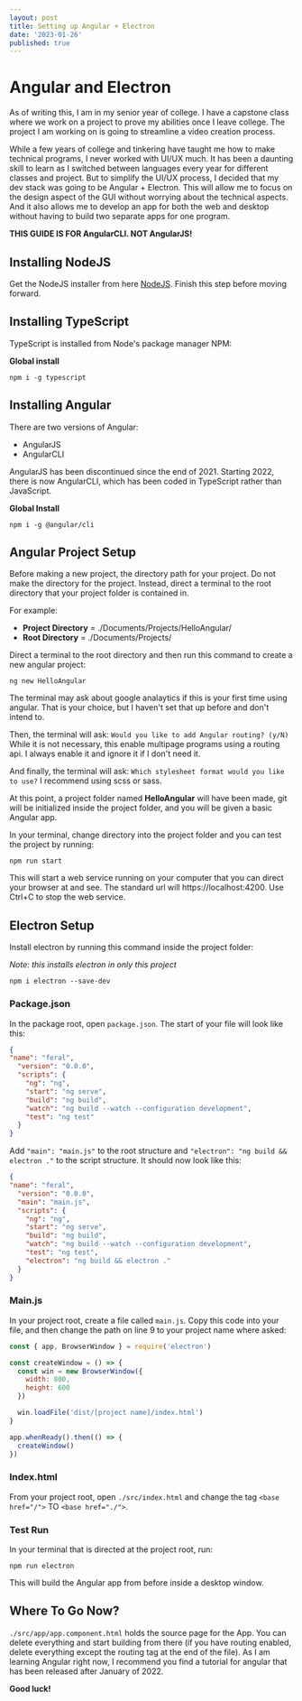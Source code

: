 ```yaml
---
layout: post
title: Setting up Angular + Electron
date: '2023-01-26'
published: true
---
```


# Angular and Electron

As of writing this, I am in my senior year of college. I have a capstone class where we work on a project to prove my abilities once I leave college. The project I am working on is going to streamline a video creation process. 

While a few years of college and tinkering have taught me how to make technical programs, I never worked with UI/UX much. It has been a daunting skill to learn as I switched between languages every year for different classes and project. But to simplify the UI/UX process, I decided that my dev stack was going to be Angular + Electron. This will allow me to focus on the design aspect of the GUI without worrying about the technical aspects. And it also allows me to develop an app for both the web and desktop without having to build two separate apps for one program. 

**THIS GUIDE IS FOR AngularCLI. NOT AngularJS!**

## Installing NodeJS

Get the NodeJS installer from here [NodeJS](https://nodejs.org/en/). Finish this step before moving forward.

## Installing TypeScript

TypeScript is installed from Node's package manager NPM:

**Global install**
```console
npm i -g typescript
```

## Installing Angular

There are two versions of Angular:
* AngularJS
* AngularCLI

AngularJS has been discontinued since the end of 2021. Starting 2022, there is now AngularCLI, which has been coded in TypeScript rather than JavaScript.

**Global Install**
```console
npm i -g @angular/cli
```

## Angular Project Setup

Before making a new project, the directory path for your project. Do not make the directory for the project. Instead, direct a terminal to the root directory that your project folder is contained in.

For example:
* **Project Directory** = ./Documents/Projects/HelloAngular/
* **Root Directory** = ./Documents/Projects/

Direct a terminal to the root directory and then run this command to create a new angular project:

```console
ng new HelloAngular
```

The terminal may ask about google analaytics if this is your first time using angular. That is your choice, but I haven't set that up before and don't intend to.

Then, the terminal will ask: `Would you like to add Angular routing? (y/N)`<br>
While it is not necessary, this enable multipage programs using a routing api. I always enable it and ignore it if I don't need it. 

And finally, the terminal will ask: `Which stylesheet format would you like to use?` I recommend using scss or sass.

At this point, a project folder named **HelloAngular** will have been made, git will be initialized inside the project folder, and you will be given a basic Angular app.

In your terminal, change directory into the project folder and you can test the project by running:
```console
npm run start
```
This will start a web service running on your computer that you can direct your browser at and see. The standard url will https://localhost:4200. Use Ctrl+C to stop the web service. 

## Electron Setup

Install electron by running this command inside the project folder:

*Note: this installs electron in only this project*
```console
npm i electron --save-dev
```

### Package.json

In the package root, open `package.json`. The start of your file will look like this:

```json
{
"name": "feral",
  "version": "0.0.0",
  "scripts": {
    "ng": "ng",
    "start": "ng serve",
    "build": "ng build",
    "watch": "ng build --watch --configuration development",
    "test": "ng test"
  }
}
```

Add `"main": "main.js"` to the root structure and `"electron": "ng build && electron ."` to the script structure. It should now look like this:

```json
{
"name": "feral",
  "version": "0.0.0",
  "main": "main.js",
  "scripts": {
    "ng": "ng",
    "start": "ng serve",
    "build": "ng build",
    "watch": "ng build --watch --configuration development",
    "test": "ng test",
    "electron": "ng build && electron ."
  }
}
```
### Main.js

In your project root, create a file called `main.js`. Copy this code into your file, and then change the path on line 9 to your project name where asked:

```javascript
const { app, BrowserWindow } = require('electron')

const createWindow = () => {
  const win = new BrowserWindow({
    width: 800,
    height: 600
  })

  win.loadFile('dist/[project name]/index.html')
}

app.whenReady().then(() => {
  createWindow()
})
```

### Index.html

From your project root, open `./src/index.html` and change the tag `<base href="/">` TO `<base href="./">`.

### Test Run

In your terminal that is directed at the project root, run:
```console
npm run electron
```

This will build the Angular app from before inside a desktop window.

## Where To Go Now?

`./src/app/app.component.html` holds the source page for the App. You can delete everything and start building from there (if you have routing enabled, delete everything except the routing tag at the end of the file). As I am learning Angular right now, I recommend you find a tutorial for angular that has been released after January of 2022.

**Good luck!**




